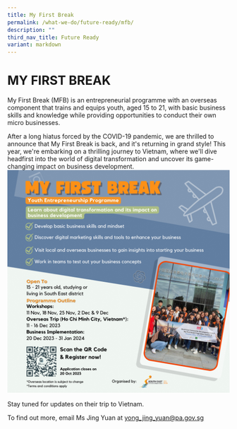 ```yaml
---
title: My First Break
permalink: /what-we-do/future-ready/mfb/
description: ""
third_nav_title: Future Ready
variant: markdown
---
```

# MY FIRST BREAK

My First Break (MFB) is an entrepreneurial programme with an overseas component that trains and equips youth, aged 15 to 21, with basic business skills and knowledge while providing opportunities to conduct their own micro businesses.

After a long hiatus forced by the COVID-19 pandemic, we are thrilled to announce that My First Break is back, and it's returning in grand style! This year, we're embarking on a thrilling journey to Vietnam, where we'll dive headfirst into the world of digital transformation and uncover its game-changing impact on business development.
![my first break 2023](/images/What%20We%20Do/Future%20Ready/my%20first%20break%202023.png)

Stay tuned for updates on their trip to Vietnam.

To find out more, email Ms Jing Yuan at [yong_jing_yuan@pa.gov.sg](mailto:yong_jing_yuan@pa.gov.sg)
